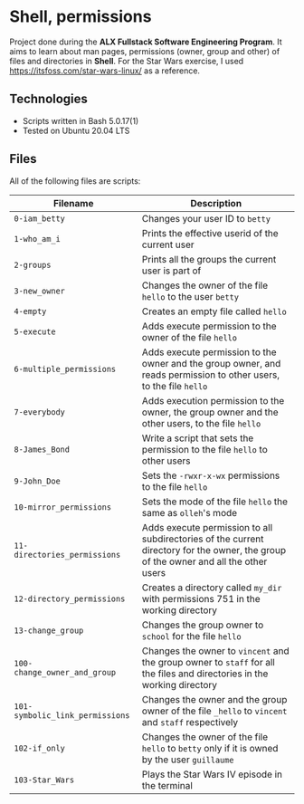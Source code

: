 # Shell, permissions

Project done during the **ALX Fullstack Software Engineering Program**. It aims to learn about man pages, permissions (owner, group and other) of files and directories in **Shell**.
For the Star Wars exercise, I used https://itsfoss.com/star-wars-linux/ as a reference.

## Technologies
* Scripts written in Bash 5.0.17(1)
* Tested on Ubuntu 20.04 LTS

## Files
All of the following files are scripts:

| Filename | Description |
| -------- | ----------- |
| `0-iam_betty` | Changes your user ID to `betty` |
| `1-who_am_i` | Prints the effective userid of the current user |
| `2-groups` | Prints all the groups the current user is part of |
| `3-new_owner` | Changes the owner of the file `hello` to the user `betty` |
| `4-empty` | Creates an empty file called `hello` |
| `5-execute` | Adds execute permission to the owner of the file `hello` |
| `6-multiple_permissions` | Adds execute permission to the owner and the group owner, and reads permission to other users, to the file `hello` |
| `7-everybody` | Adds execution permission to the owner, the group owner and the other users, to the file `hello` |
| `8-James_Bond` | Write a script that sets the permission to the file `hello` to other users |
| `9-John_Doe` | Sets the `-rwxr-x-wx` permissions to the file `hello` |
| `10-mirror_permissions` | Sets the mode of the file `hello` the same as `olleh`'s mode |
| `11-directories_permissions` | Adds execute permission to all subdirectories of the current directory for the owner, the group of the owner and all the other users |
| `12-directory_permissions` | Creates a directory called `my_dir` with permissions 751 in the working directory |
| `13-change_group` | Changes the group owner to `school` for the file `hello` |
| `100-change_owner_and_group` | Changes the owner to `vincent` and the group owner to `staff` for all the files and directories in the working directory |
| `101-symbolic_link_permissions` | Changes the owner and the group owner of the file `_hello` to `vincent` and `staff` respectively |
| `102-if_only` | Changes the owner of the file `hello` to `betty` only if it is owned by the user `guillaume` |
| `103-Star_Wars` | Plays the Star Wars IV episode in the terminal |
